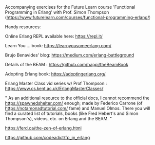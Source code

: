 Accompanying exercises for the Future Learn course 'Functional Programming in Erlang' with Prof. Simon Thompson
(https://www.futurelearn.com/courses/functional-programming-erlang/)

Handy resources:

Online Erlang REPL available here:
https://repl.it/

Learn You ... book: https://learnyousomeerlang.com/

Brujo Benavides' blog: https://medium.com/erlang-battleground

Details of the BEAM : https://github.com/happi/theBeamBook

Adopting Erlang book: https://adoptingerlang.org/

Erlang Master Class vid series w/ Prof Thompson : https://www.cs.kent.ac.uk/ErlangMasterClasses/

"
As an additional resource to the official docs, I cannot recommend the https://spawnedshelter.com/ enough; made by Federico Carrone (of https://notamonadtutorial.com/ fame) and Manuel Olmos. There you will find a curated list of tutorials, books (like Fred Hebert's and Simon Thompson's), videos, etc. on Erlang and the BEAM.
"

https://ferd.ca/the-zen-of-erlang.html

https://github.com/codeadict/fp_in_erlang

